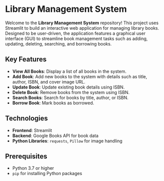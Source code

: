 # Library Management System

Welcome to the **Library Management System** repository! This project uses Streamlit to build an interactive web application for managing library books. Designed to be user-driven, the application features a graphical user interface (GUI) to streamline book management tasks such as adding, updating, deleting, searching, and borrowing books.

## Key Features

- **View All Books**: Display a list of all books in the system.
- **Add Book**: Add new books to the system with details such as title, author, ISBN, and cover image URL.
- **Update Book**: Update existing book details using ISBN.
- **Delete Book**: Remove books from the system using ISBN.
- **Search Books**: Search for books by title, author, or ISBN.
- **Borrow Book**: Mark books as borrowed.

## Technologies

- **Frontend**: Streamlit
- **Backend**: Google Books API for book data
- **Python Libraries**: `requests`, `Pillow` for image handling

## Prerequisites

- Python 3.7 or higher
- `pip` for installing Python packages
